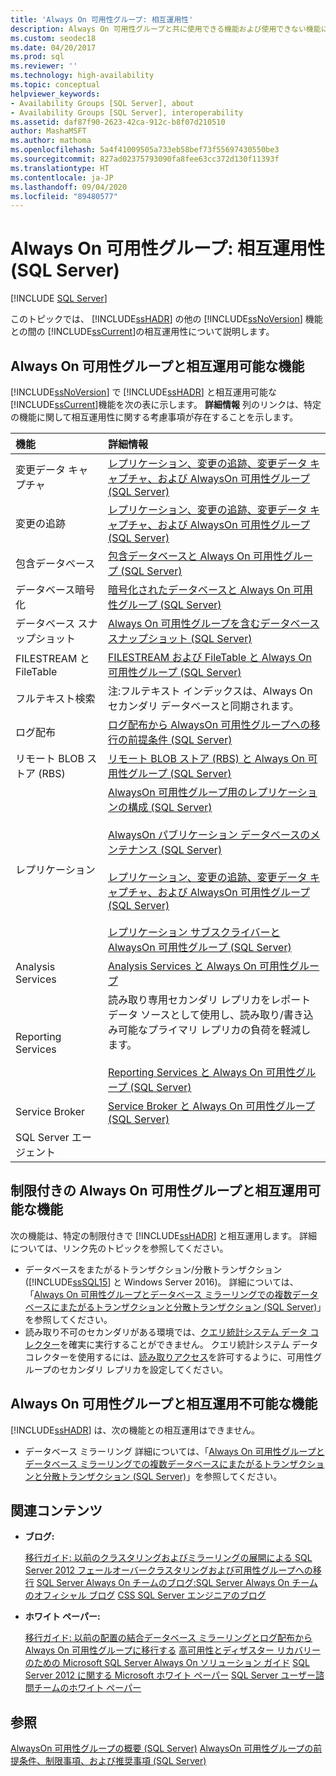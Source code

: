 ```yaml
---
title: 'Always On 可用性グループ: 相互運用性'
description: Always On 可用性グループと共に使用できる機能および使用できない機能について説明します。
ms.custom: seodec18
ms.date: 04/20/2017
ms.prod: sql
ms.reviewer: ''
ms.technology: high-availability
ms.topic: conceptual
helpviewer_keywords:
- Availability Groups [SQL Server], about
- Availability Groups [SQL Server], interoperability
ms.assetid: daf87f90-2623-42ca-912c-b8f07d210510
author: MashaMSFT
ms.author: mathoma
ms.openlocfilehash: 5a4f41009505a733eb58bef73f55697430550be3
ms.sourcegitcommit: 827ad02375793090fa8fee63cc372d130f11393f
ms.translationtype: HT
ms.contentlocale: ja-JP
ms.lasthandoff: 09/04/2020
ms.locfileid: "89480577"
---
```

# <a name="always-on-availability-groups-interoperability-sql-server"></a>Always On 可用性グループ: 相互運用性 (SQL Server)
[!INCLUDE [SQL Server](../../../includes/applies-to-version/sqlserver.md)]

このトピックでは、 [!INCLUDE[ssHADR](../../../includes/sshadr-md.md)] の他の [!INCLUDE[ssNoVersion](../../../includes/ssnoversion-md.md)] 機能との間の [!INCLUDE[ssCurrent](../../../includes/sscurrent-md.md)]の相互運用性について説明します。

## <a name="features-that-interoperate-with-always-on-availability-groups"></a><a name="Interop"></a> Always On 可用性グループと相互運用可能な機能

[!INCLUDE[ssNoVersion](../../../includes/ssnoversion-md.md)] で [!INCLUDE[ssHADR](../../../includes/sshadr-md.md)] と相互運用可能な [!INCLUDE[ssCurrent](../../../includes/sscurrent-md.md)]機能を次の表に示します。 **詳細情報** 列のリンクは、特定の機能に関して相互運用性に関する考慮事項が存在することを示します。

|機能|詳細情報|
|:------|:---------------|
|変更データ キャプチャ|[レプリケーション、変更の追跡、変更データ キャプチャ、および AlwaysOn 可用性グループ &#40;SQL Server&#41;](../../../database-engine/availability-groups/windows/replicate-track-change-data-capture-always-on-availability.md)|
|変更の追跡|[レプリケーション、変更の追跡、変更データ キャプチャ、および AlwaysOn 可用性グループ &#40;SQL Server&#41;](../../../database-engine/availability-groups/windows/replicate-track-change-data-capture-always-on-availability.md)|
|包含データベース|[包含データベースと Always On 可用性グループ &#40;SQL Server&#41;](../../../database-engine/availability-groups/windows/contained-databases-with-always-on-availability-groups-sql-server.md)|
|データベース暗号化|[暗号化されたデータベースと Always On 可用性グループ &#40;SQL Server&#41;](../../../database-engine/availability-groups/windows/encrypted-databases-with-always-on-availability-groups-sql-server.md)|
|データベース スナップショット|[Always On 可用性グループを含むデータベース スナップショット &#40;SQL Server&#41;](../../../database-engine/availability-groups/windows/database-snapshots-with-always-on-availability-groups-sql-server.md)|
|FILESTREAM と FileTable|[FILESTREAM および FileTable と Always On 可用性グループ &#40;SQL Server&#41;](../../../database-engine/availability-groups/windows/filestream-and-filetable-with-always-on-availability-groups-sql-server.md)|
|フルテキスト検索|注:フルテキスト インデックスは、Always On セカンダリ データベースと同期されます。|
|ログ配布|[ログ配布から AlwaysOn 可用性グループへの移行の前提条件 &#40;SQL Server&#41;](../../../database-engine/availability-groups/windows/prereqs-migrating-log-shipping-to-always-on-availability-groups.md)|
|リモート BLOB ストア (RBS)|[リモート BLOB ストア &#40;RBS&#41; と Always On 可用性グループ &#40;SQL Server&#41;](../../../database-engine/availability-groups/windows/remote-blob-store-rbs-and-always-on-availability-groups-sql-server.md)|
|レプリケーション|[AlwaysOn 可用性グループ用のレプリケーションの構成 &#40;SQL Server&#41;](../../../database-engine/availability-groups/windows/configure-replication-for-always-on-availability-groups-sql-server.md)<br /><br /> [AlwaysOn パブリケーション データベースのメンテナンス &#40;SQL Server&#41;](../../../database-engine/availability-groups/windows/maintaining-an-always-on-publication-database-sql-server.md)<br /><br /> [レプリケーション、変更の追跡、変更データ キャプチャ、および AlwaysOn 可用性グループ &#40;SQL Server&#41;](../../../database-engine/availability-groups/windows/replicate-track-change-data-capture-always-on-availability.md)<br /><br /> [レプリケーション サブスクライバーと AlwaysOn 可用性グループ &#40;SQL Server&#41;](../../../database-engine/availability-groups/windows/replication-subscribers-and-always-on-availability-groups-sql-server.md)|
|Analysis Services|[Analysis Services と Always On 可用性グループ](../../../database-engine/availability-groups/windows/analysis-services-with-always-on-availability-groups.md)|
|Reporting Services|読み取り専用セカンダリ レプリカをレポート データ ソースとして使用し、読み取り/書き込み可能なプライマリ レプリカの負荷を軽減します。<br /><br /> [Reporting Services と Always On 可用性グループ &#40;SQL Server&#41;](../../../database-engine/availability-groups/windows/reporting-services-with-always-on-availability-groups-sql-server.md)|
|Service Broker|[Service Broker と Always On 可用性グループ &#40;SQL Server&#41;](../../../database-engine/availability-groups/windows/service-broker-with-always-on-availability-groups-sql-server.md)|
|SQL Server エージェント|&nbsp;|

## <a name="features-that-interoperate-with-always-on-availability-groups-with-restrictions"></a><a name="restrictions"></a> 制限付きの Always On 可用性グループと相互運用可能な機能

次の機能は、特定の制限付きで [!INCLUDE[ssHADR](../../../includes/sshadr-md.md)] と相互運用します。 詳細については、リンク先のトピックを参照してください。

- データベースをまたがるトランザクション/分散トランザクション ([!INCLUDE[ssSQL15](../../../includes/sssql15-md.md)] と Windows Server 2016)。 詳細については、「[Always On 可用性グループとデータベース ミラーリングでの複数データベースにまたがるトランザクションと分散トランザクション &#40;SQL Server&#41;](../../../database-engine/availability-groups/windows/transactions-always-on-availability-and-database-mirroring.md)」を参照してください。
- 読み取り不可のセカンダリがある環境では、[クエリ統計システム データ コレクター](../../../relational-databases/data-collection/system-data-collection-set-reports.md#Query)を確実に実行することができません。 クエリ統計システム データ コレクターを使用するには、[読み取りアクセス](configure-read-only-access-on-an-availability-replica-sql-server.md)を許可するように、可用性グループのセカンダリ レプリカを設定してください。 

## <a name="features-that-do-not-interoperate-with-always-on-availability-groups"></a><a name="NoInterop"></a> Always On 可用性グループと相互運用不可能な機能

[!INCLUDE[ssHADR](../../../includes/sshadr-md.md)] は、次の機能との相互運用はできません。

- データベース ミラーリング 詳細については、「[Always On 可用性グループとデータベース ミラーリングでの複数データベースにまたがるトランザクションと分散トランザクション &#40;SQL Server&#41;](../../../database-engine/availability-groups/windows/transactions-always-on-availability-and-database-mirroring.md)」を参照してください。

## <a name="related-content"></a><a name="RelatedContent"></a> 関連コンテンツ

- **ブログ:**

  [移行ガイド: 以前のクラスタリングおよびミラーリングの展開による SQL Server 2012 フェールオーバークラスタリングおよび可用性グループへの移行](https://blogs.msdn.microsoft.com/sqlalwayson/2012/04/09/now-available-migration-guide-migrating-to-sql-server-2012-failover-clustering-and-availability-groups-from-prior-clustering-and-mirroring-deployments/)
  [SQL Server Always On チームのブログ:SQL Server Always On チームのオフィシャル ブログ](https://blogs.msdn.microsoft.com/sqlalwayson/)
  [CSS SQL Server エンジニアのブログ](https://docs.microsoft.com/archive/blogs/psssql/)

- **ホワイト ペーパー:**

  [移行ガイド: 以前の配置の結合データベース ミラーリングとログ配布から Always On 可用性グループに移行する](https://msdn.microsoft.com/library/jj635217)
  [高可用性とディザスター リカバリーのための Microsoft SQL Server Always On ソリューション ガイド](https://go.microsoft.com/fwlink/?LinkId=227600)
  [SQL Server 2012 に関する Microsoft ホワイト ペーパー](https://msdn.microsoft.com/library/hh403491.aspx)
  [SQL Server ユーザー諮問チームのホワイト ペーパー](https://techcommunity.microsoft.com/t5/DataCAT/bg-p/DataCAT/)

## <a name="see-also"></a>参照

[AlwaysOn 可用性グループの概要 &#40;SQL Server&#41;](../../../database-engine/availability-groups/windows/overview-of-always-on-availability-groups-sql-server.md)
[AlwaysOn 可用性グループの前提条件、制限事項、および推奨事項 &#40;SQL Server&#41;](../../../database-engine/availability-groups/windows/prereqs-restrictions-recommendations-always-on-availability.md)
